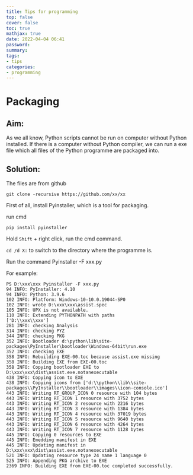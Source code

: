 ```yaml
---
title: Tips for programming
top: false
cover: false
toc: true
mathjax: true
date: 2022-04-04 06:41
password:
summary:
tags:
- tips
categories:
- programming
---
```


# Packaging

## Aim: 

As we all know, Python scripts cannot be run on computer without Python installed. If there is a computer without Python compiler, we can run a exe file which all files of the Python programme are packaged into.

## Solution: 

The files are from github

`git clone -recursive https://github.com/xx/xx`

First of all, install Pyinstaller, which is a tool for packaging.

run cmd

`pip install pyinstaller `

Hold `Shift` + right click, run the cmd command.

`cd /d X:` to switch to the directory where the programme is.

Run the command Pyinstaller -F xxx.py

For example:

```
PS D:\xxx\xxx Pyinstaller -F xxx.py
94 INFO: PyInstaller: 4.10
94 INFO: Python: 3.9.6
102 INFO: Platform: Windows-10-10.0.19044-SP0
102 INFO: wrote D:\xxx\xxx\assist.spec
105 INFO: UPX is not available.
110 INFO: Extending PYTHONPATH with paths
['D:\\xxx\\xxx']
281 INFO: checking Analysis
314 INFO: checking PYZ
344 INFO: checking PKG
352 INFO: Bootloader d:\python\lib\site-packages\PyInstaller\bootloader\Windows-64bit\run.exe
352 INFO: checking EXE
358 INFO: Rebuilding EXE-00.toc because assist.exe missing
358 INFO: Building EXE from EXE-00.toc
358 INFO: Copying bootloader EXE to D:\xxx\xxx\dist\assist.exe.notanexecutable
438 INFO: Copying icon to EXE
438 INFO: Copying icons from ['d:\\python\\lib\\site-packages\\PyInstaller\\bootloader\\images\\icon-console.ico']
443 INFO: Writing RT_GROUP_ICON 0 resource with 104 bytes
443 INFO: Writing RT_ICON 1 resource with 3752 bytes
443 INFO: Writing RT_ICON 2 resource with 2216 bytes
443 INFO: Writing RT_ICON 3 resource with 1384 bytes
443 INFO: Writing RT_ICON 4 resource with 37019 bytes
443 INFO: Writing RT_ICON 5 resource with 9640 bytes
443 INFO: Writing RT_ICON 6 resource with 4264 bytes
443 INFO: Writing RT_ICON 7 resource with 1128 bytes
445 INFO: Copying 0 resources to EXE
445 INFO: Emedding manifest in EXE
445 INFO: Updating manifest in D:\xxx\xxx\dist\assist.exe.notanexecutable
521 INFO: Updating resource type 24 name 1 language 0
525 INFO: Appending PKG archive to EXE
2369 INFO: Building EXE from EXE-00.toc completed successfully.
```

